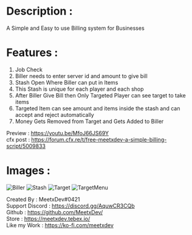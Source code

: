   # Description :

A Simple and Easy to use Billing system for Businesses

# Features :

1) Job Check
2) Biller needs to enter server id and amount to give bill
3) Stash Open Where Biller can put in Items
4) This Stash is unique for each player and each shop
5) After Biller Give Bill then Only Targeted Player can see target to take items
6) Targeted Item can see amount and items inside the stash and can accept and reject automatically
7) Money Gets Removed from Target and Gets Added to Biller


Preview : https://youtu.be/MfoJ66JS69Y
\
cfx post : https://forum.cfx.re/t/free-meetxdev-a-simple-billing-script/5009833


# Images :

![Biller](https://media.discordapp.net/attachments/953614783482044428/1069255305675939951/Screenshot_155.png?ex=665e74da&is=665d235a&hm=d6cb1b370a8604f237581557635d26f6afb6331a9f84d0f50d7553e87dbde129&)
![Stash](https://cdn.discordapp.com/attachments/953614783482044428/1069255306149904384/Screenshot_156.png?ex=661be11a&is=66096c1a&hm=482a0389b86e363e77de3f9b2c566151d5f4b68e0508fe90eb7a7b9fc65f6fb3&)
![Target](https://cdn.discordapp.com/attachments/953614783482044428/1069255306690961408/Screenshot_157.png?ex=661be11a&is=66096c1a&hm=3630e262f62ca3f15d3ad5eb00d6ca6f7482b63d4e4ea65b07c916aba396ccfb&)
![TargetMenu](https://media.discordapp.net/attachments/953614783482044428/1069255307169116240/Screenshot_158.png?ex=661be11b&is=66096c1b&hm=a6b2684fe9ebbab892fb503d832066476c6c1f6958cdae44c9c7dec1c3556907&=&format=webp&quality=lossless&width=1005&height=565)


Created By : MeetxDev#0421 
\
Support Discord : https://discord.gg/AquwCR3CQb
\
Github : https://github.com/MeetxDev/
\
Store : https://meetxdev.tebex.io/
\
Like my Work : https://ko-fi.com/meetxdev

